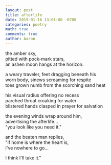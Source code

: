 ```yaml
---
layout: post
title: afterlife
date: 2019-01-16 13:01:00 -0700
categories: poetry 
math: true
comments: true
author: Aaron
---
```



the amber sky,  
pitted with pock-mark stars,  
an ashen moon hangs at the horizon.  

a weary traveler, feet dragging beneath his  
worn body, sinews screaming for respite  
toes grown numb from the scorching sand heat  

his visual radius offering no recess  
parched throat croaking for water  
blistered hands clasped in prayer for salvation  

the evening winds wrap around him,  
advertising the afterlife...  
"you look like you need it."  

and the beaten man replies,  
"if home is where the heart is,  
I've nowhere to go...  

I think I'll take it."
